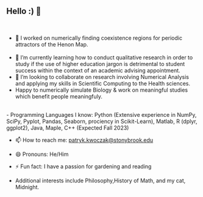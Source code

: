 ## Hello :) 👋
<br />

- 🔭 I worked on numerically finding coexistence regions for periodic attractors of the Henon Map.<br />
  <br />
- 🌱 I’m currently learning how to conduct qualitative research in order to study if the use of higher education jargon is detrimental
to student success within the context of an academic advising appointment.  <br />
- 👯 I’m looking to collaborate on research involving Numerical Analysis and applying my skills in Scientific Computing to the Health
  sciences.  <br />
- Happy to numerically simulate Biology & work on meaningful studies which benefit people meaningfuly.  <br />
<br />
- Programming Languages I know: Python (Extensive experience in NumPy, SciPy, Pyplot, Pandas, Seaborn, pro ciency in Scikit-Learn), Matlab, R (dplyr, ggplot2), Java, Maple, C++ (Expected Fall 2023)  <br />

- 📫 How to reach me: patryk.kwoczak@stonybrook.edu  <br />

- 😄 Pronouns: He/Him  <br />

- ⚡ Fun fact: I have a passion for gardening and reading  <br />

- Additional interests include Philosophy,History of Math, and my cat, Midnight.  
